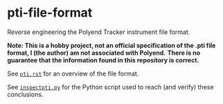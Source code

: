 # pti-file-format

Reverse engineering the Polyend Tracker instrument file format.

**Note: This is a hobby project, not an official specification of the .pti file format, I (the author) am not associated with Polyend.**
**There is no guarantee that the information found in this repository is correct.**

See [`pti.rst`](./pti.rst) for an overview of the file format.

See [`inspectpti.py`](./inspectpti.py) for the Python script used to reach (and verify) these conclusions.

